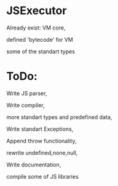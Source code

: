 # JSExecutor
Already exist:
  VM core,
  
  defined 'bytecode' for VM
  
  some of the standart types
 
# ToDo:
Write JS parser,

Write compiler,

more standart types and predefined data,

Write standart Exceptions,

Append throw functionality,

rewrite undefined,none,null,

Write documentation,

compile some of JS libraries
